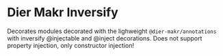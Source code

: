 # Dier Makr Inversify

Decorates modules decorated with the lighweight `@dier-makr/annotations`
with inversify @injectable and @inject decorations. Does not support
property injection, only constructor injection!
